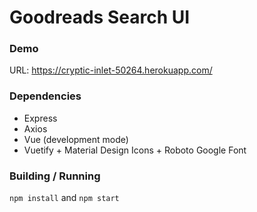 # Goodreads Search UI

### Demo

URL: https://cryptic-inlet-50264.herokuapp.com/

### Dependencies

- Express
- Axios
- Vue (development mode)
- Vuetify + Material Design Icons + Roboto Google Font

### Building / Running

```npm install``` and ```npm start```
